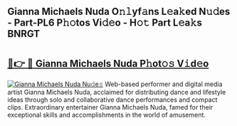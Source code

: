 ## Gianna Michaels Nuda O𝚗𝚕yf𝚊ns L𝚎a𝚔ed N𝚞𝚍es - Part-PL6 P𝚑𝚘tos Vi𝚍𝚎o - H𝚘𝚝 Part L𝚎a𝚔s BNRGT

# <h2><a href="http://kfeanov.oniu.top/?m=Gianna+Michaels+Nuda">🔗👉 🔴 Gianna Michaels Nuda P𝚑ot𝚘𝚜 V𝚒d𝚎o</a></h2>

[![Gianna Michaels Nuda Nu𝚍e𝚜](https://i.imgur.com/0qMVB7G.gif)](http://kfeanov.oniu.top/?m=Gianna+Michaels+Nuda)
Web-based performer and digital media artist Gianna Michaels Nuda, acclaimed for distributing dance and lifestyle ideas through solo and collaborative dance performances and compact clips. Extraordinary entertainer Gianna Michaels Nuda, famed for their exceptional skills and accomplishments in the world of amusement.  
